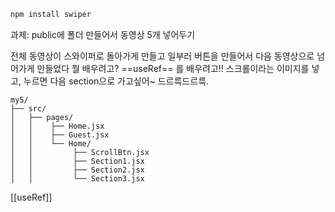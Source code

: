 ```bash
npm install swiper
```

과제: public에 폴더 만들어서 동영상 5개 넣어두기 

전체 동영상이 스와이퍼로 돌아가게 만들고
일부러 버튼을 만들어서 다음 동영상으로 넘어가게 만들었다
뭘 배우려고? ==useRef== 를 배우려고!!
스크롤이라는 이미지를 넣고, 누르면 다음 section으로 가고싶어~ 드르륵드르륵.


```
my5/
├── src/
│   ├── pages/
│   │    ├── Home.jsx
│   │    ├── Guest.jsx
│   │    └── Home/
│   │         ├── ScrollBtn.jsx
│   │         ├── Section1.jsx
│   │         ├── Section2.jsx
│   │         └── Section3.jsx
```


[[useRef]]



